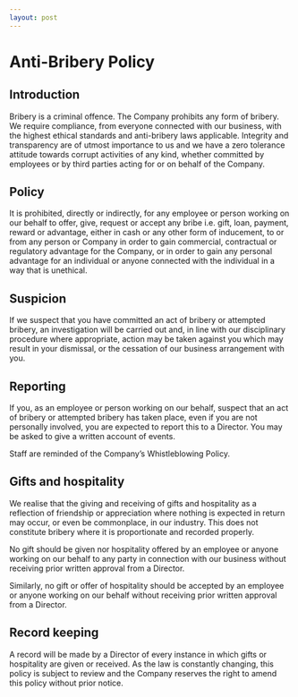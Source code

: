 ```yaml
---
layout: post
---
```


# Anti-Bribery Policy

## Introduction

Bribery is a criminal offence. The Company prohibits any form of bribery. We require compliance, from everyone connected with our business, with the highest ethical standards and anti-bribery laws applicable. Integrity and transparency are of utmost importance to us and we have a zero tolerance attitude towards corrupt activities of any kind, whether committed by employees or by third parties acting for or on behalf of the Company. 

## Policy 

It is prohibited, directly or indirectly, for any employee or person working on our behalf to offer, give, request or accept any bribe i.e. gift, loan, payment, reward or advantage, either in cash or any other form of inducement, to or from any person or Company in order to gain commercial, contractual or regulatory advantage for the Company, or in order to gain any personal advantage for an individual or anyone connected with the individual in a way that is unethical. 

## Suspicion 

If we suspect that you have committed an act of bribery or attempted bribery, an investigation will be carried out and, in line with our disciplinary procedure where appropriate, action may be taken against you which may result in your dismissal, or the cessation of our business arrangement with you. 

## Reporting 

If you, as an employee or person working on our behalf, suspect that an act of bribery or attempted bribery has taken place, even if you are not personally involved, you are expected to report this to a Director. You may be asked to give a written account of events. 

Staff are reminded of the Company’s Whistleblowing Policy.

## Gifts and hospitality 

We realise that the giving and receiving of gifts and hospitality as a reflection of friendship or appreciation where nothing is expected in return may occur, or even be commonplace, in our industry. This does not constitute bribery where it is proportionate and recorded properly. 

No gift should be given nor hospitality offered by an employee or anyone working on our behalf to any party in connection with our business without receiving prior written approval from a Director. 

Similarly, no gift or offer of hospitality should be accepted by an employee or anyone working on our behalf without receiving prior written approval from a Director. 

## Record keeping 

A record will be made by a Director of every instance in which gifts or hospitality are given or received. As the law is constantly changing, this policy is subject to review and the Company reserves the right to amend this policy without prior notice. 

